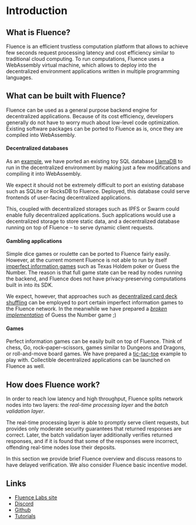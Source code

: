# Introduction

## What is Fluence?

Fluence is an efficient trustless computation platform that allows to achieve few seconds request processing latency and cost efficiency similar to traditional cloud computing. To run computations, Fluence uses a WebAssembly virtual machine, which allows to deploy into the decentralized environment applications written in multiple programming languages.


## What can be built with Fluence?

Fluence can be used as a general purpose backend engine for decentralized applications. Because of its cost efficiency, developers generally do not have to worry much about low-level code optimization. Existing software packages can be ported to Fluence as is, once they are compiled into WebAssembly.

#### Decentralized databases

As an [example](https://github.com/fluencelabs/tutorials/tree/master/llamadb), we have ported an existing toy SQL database [LlamaDB](https://github.com/nukep/llamadb) to run in the decentralized environment by making just a few modifications and compiling it into WebAssembly.

We expect it should not be extremely difficult to port an existing database such as SQLite or RocksDB to Fluence. Deployed, this database could serve frontends of user-facing decentralized applications. 

This, coupled with decentralized storages such as IPFS or Swarm could enable fully decentralized applications. Such applications would use a decentralized storage to store static data, and a decentralized database running on top of Fluence – to serve dynamic client requests.

#### Gambling applications

Simple dice games or roulette can be ported to Fluence fairly easily. However, at the current moment Fluence is not able to run by itself [imperfect information games](https://en.wikipedia.org/wiki/Perfect_information) such as Texas Holdem poker or Guess the Number. The reason is that full game state can be read by nodes running the backend, and Fluence does not have privacy-preserving computations built in into its SDK.

We expect, however, that approaches such as [decentralized card deck shuffling](https://ethereum.stackexchange.com/questions/376/what-are-effective-and-secure-ways-of-shuffling-a-deck-of-cards-in-a-contract/758) can be employed to port certain imperfect information games to the Fluence network. In the meanwhile we have prepared a _[broken implementation](https://github.com/fluencelabs/tutorials/tree/master/guessing-game)_ of Guess the Number game ;)

#### Games

Perfect information games can be easily built on top of Fluence. Think of chess, Go, rock–paper–scissors, games similar to Dungeons and Dragons, or roll-and-move board games. We have prepared a [tic-tac-toe](https://github.com/fluencelabs/tutorials/tree/master/tic-tac-toe) example to play with. Collectible decentralized applications can be launched on Fluence as well.


## How does Fluence work?

In order to reach low latency and high throughput, Fluence splits network nodes into two layers: the _real-time processing layer_ and the _batch validation layer_. 

The real-time processing layer is able to promptly serve client requests, but provides only moderate security guarantees that returned responses are correct. Later, the batch validation layer additionally verifies returned responses, and if it is found that some of the responses were incorrect, offending real-time nodes lose their deposits.

In this section we provide brief Fluence overview and discuss reasons to have delayed verification. We also consider Fluence basic incentive model.

## Links

- [Fluence Labs site](http://fluence.network/)
- [Discord](https://discordapp.com/invite/AjfbDKQ)
- [Github](https://github.com/fluencelabs/fluence)
- [Tutorials](https://github.com/fluencelabs/tutorials/)


